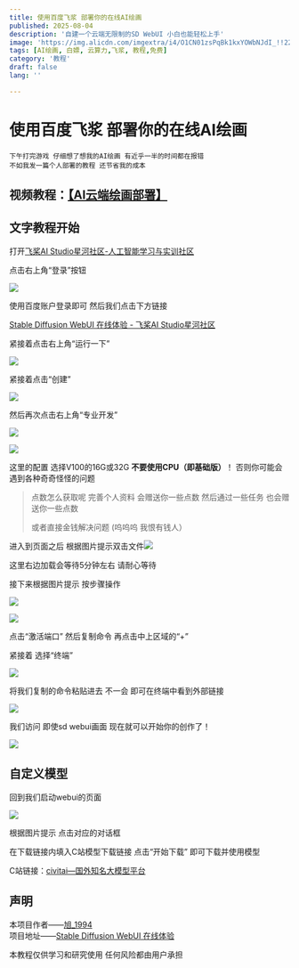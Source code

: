 ```yaml
---
title: 使用百度飞浆 部署你的在线AI绘画
published: 2025-08-04
description: '自建一个云端无限制的SD WebUI 小白也能轻松上手'
image: 'https://img.alicdn.com/imgextra/i4/O1CN01zsPqBk1kxYOWbNJdI_!!2215879134750-49-fleamarket.webp'
tags: [AI绘画, 白嫖, 云算力,飞浆, 教程,免费]
category: '教程'
draft: false 
lang: ''

---
```


# 使用百度飞浆 部署你的在线AI绘画

<code>下午打完游戏 仔细想了想我的AI绘画 有近乎一半的时间都在报错 不如我发一篇个人部署的教程 还节省我的成本</code>

## 视频教程：[【AI云端绘画部署】]( https://www.bilibili.com/video/BV1Xvhpz1EVL/?share_source=copy_web&vd_source=19b7567484d13fc8d2b31e49c75bf934)

## 文字教程开始

打开[飞桨AI Studio星河社区-人工智能学习与实训社区](https://aistudio.baidu.com/index)

点击右上角“登录”按钮

![](https://img.alicdn.com/imgextra/i3/O1CN01FV3cMv1kxYOZU7Vs7_!!2215879134750-2-fleamarket.png)

使用百度账户登录即可 然后我们点击下方链接

[Stable Diffusion WebUI 在线体验 - 飞桨AI Studio星河社区](https://aistudio.baidu.com/projectdetail/7640442?channel=0&channelType=0&sUid=16990041&shared=1&ts=1754043924938)

 紧接着点击右上角“运行一下”

![](https://img.alicdn.com/imgextra/i1/O1CN01DFjW1n1kxYOYtNy6B_!!2215879134750-2-fleamarket.png)

紧接着点击“创建”

![](https://img.alicdn.com/imgextra/i2/O1CN018nSxzu1kxYOSQGviP_!!2215879134750-2-fleamarket.png)

然后再次点击右上角“专业开发”

![](https://img.alicdn.com/imgextra/i2/O1CN01HILcap1kxYOZFgoH9_!!2215879134750-2-fleamarket.png)

![](https://img.alicdn.com/imgextra/i2/O1CN01oinmNv1kxYOXrwc7g_!!2215879134750-2-fleamarket.png)

这里的配置 选择V100的16G或32G **不要使用CPU（即基础版）**！ 否则你可能会遇到各种奇奇怪怪的问题

> 点数怎么获取呢 完善个人资料 会赠送你一些点数 然后通过一些任务 也会赠送你一些点数
> 
> 或者直接金钱解决问题 (呜呜呜 我恨有钱人）

进入到页面之后 根据图片提示双击文件![](https://img.alicdn.com/imgextra/i1/O1CN01U7DmU91kxYOZU9Bn8_!!2215879134750-2-fleamarket.png)

这里右边加载会等待5分钟左右 请耐心等待

接下来根据图片提示 按步骤操作

![](https://img.alicdn.com/imgextra/i2/O1CN01QVeNTA1kxYOYlsmdv_!!2215879134750-2-fleamarket.png)

![](https://img.alicdn.com/imgextra/i3/O1CN01VyWZKn1kxYOYD9czF_!!2215879134750-2-fleamarket.png)

点击“激活端口” 然后复制命令 再点击中上区域的“+”

紧接着 选择“终端”

![](https://img.alicdn.com/imgextra/i2/O1CN01FiCgnt1kxYOXrx9ME_!!2215879134750-2-fleamarket.png)

将我们复制的命令粘贴进去 不一会 即可在终端中看到外部链接

![](https://img.alicdn.com/imgextra/i4/O1CN01xcp4uZ1kxYOWmcAXf_!!2215879134750-2-fleamarket.png)

我们访问 即使sd webui画面 现在就可以开始你的创作了！

![](https://img.alicdn.com/imgextra/i2/O1CN01v5mOVx1kxYOWma1Ua_!!2215879134750-2-fleamarket.png)

## 自定义模型

回到我们启动webui的页面

![](https://img.alicdn.com/imgextra/i2/O1CN01m3Gyvt1kxYOXubDhP_!!2215879134750-2-fleamarket.png)

根据图片提示 点击对应的对话框

在下载链接内填入C站模型下载链接 点击“开始下载” 即可下载并使用模型

C站链接：[civitai—国外知名大模型平台](https://civitai.com/)

## 声明

本项目作者——[旭_1994](https://aistudio.baidu.com/personalcenter/thirdview/9044961)\
项目地址——[Stable Diffusion WebUI 在线体验](https://aistudio.baidu.com/projectdetail/7640442)

本教程仅供学习和研究使用 任何风险都由用户承担